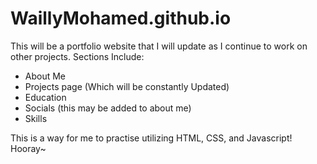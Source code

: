 # WaillyMohamed.github.io
This will be a portfolio website that I will update as I continue to work on other projects.
Sections Include:
- About Me
- Projects page (Which will be constantly Updated)
- Education
- Socials (this may be added to about me)
- Skills


This is a way for me to practise utilizing HTML, CSS, and Javascript!
Hooray~